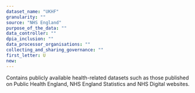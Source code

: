 ```yaml
---
dataset_name: "UKHF"
granularity: ""
source: "NHS England"
purpose_of_the_data: ""
data_controller: ""
dpia_inclusion: ""
data_processor_organisations: ""
collecting_and_sharing_governance: ""
first_letter: U
new: 
---
```

Contains publicly available health-related datasets such as those published on Public Health England, NHS England Statistics and NHS Digital websites.